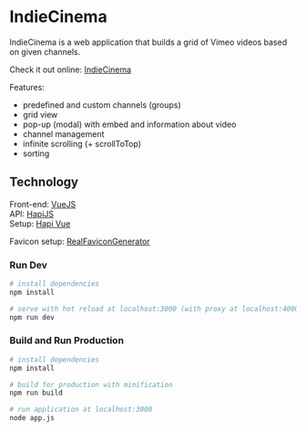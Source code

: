 # IndieCinema

IndieCinema is a web application that builds a grid of Vimeo videos based on given channels.

Check it out online: [IndieCinema](https://indiecinema.belardesign.com/)

Features:

- predefined and custom channels (groups)
- grid view
- pop-up (modal) with embed and information about video
- channel management
- infinite scrolling (+ scrollToTop)
- sorting

## Technology

Front-end: [VueJS](https://vuejs.org)  
API: [HapiJS](https://hapijs.com/)  
Setup: [Hapi Vue](https://github.com/Belar/hapi-vue)  

Favicon setup: [RealFaviconGenerator](https://realfavicongenerator.net)

### Run Dev

```bash
# install dependencies
npm install

# serve with hot reload at localhost:3000 (with proxy at localhost:4000)
npm run dev
```

### Build and Run Production

```bash
# install dependencies
npm install

# build for production with minification
npm run build

# run application at localhost:3000
node app.js
```

